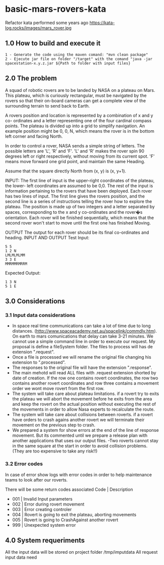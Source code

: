 # basic-mars-rovers-kata
Refactor kata performed some years ago
https://kata-log.rocks/images/mars_rover.jpg
## 1.0 How to build and execute it
	1 - Generate the code using the maven comand: "mvn clean package"
	2 - Ejecute jar file on folder "/target" with the comand "java -jar spacestation-x.y.z.jar ${Path to folder with input files}
   


## 2.0 The problem
A squad of robotic rovers are to be landed by NASA on a plateau on
Mars. This plateau, which is curiously rectangular, must be navigated
by the rovers so that their on-board cameras can get a complete
view of the surrounding terrain to send back to Earth.

A rovers position and location is represented by a combination of x
and y co- ordinates and a letter representing one of the four cardinal
compass points. The plateau is divided up into a grid to simplify
navigation. An example position might be 0, 0, N, which means the
rover is in the bottom left corner and facing North.

In order to control a rover, NASA sends a simple string of letters. The
possible letters are 'L', 'R' and 'F'. 'L' and 'R' makes the rover spin
90 degrees left or right respectively, without moving from its current
spot. 'F' means move forward one grid point, and maintain the same
Heading.

Assume that the square directly North from (x, y) is (x, y+1).


INPUT:
The first line of input is the upper-right coordinates of the plateau, the
lower- left coordinates are assumed to be 0,0.
The rest of the input is information pertaining to the rovers that have
been deployed. Each rover has two lines of input. The first line gives
the rovers position, and the second line is a series of instructions
telling the rover how to explore the plateau.
The position is made up of two integers and a letter separated by
spaces, corresponding to the x and y co-ordinates and the rover�s
orientation.
Each rover will be finished sequentially, which means that the
second rover won't start to move until the first one has finished
Moving.

OUTPUT
The output for each rover should be its final co-ordinates and
heading.
INPUT AND OUTPUT
Test Input:

    5 5
    1 2 N
    LMLMLMLMM
    3 3 E
    MMRMMRMRRM
    
Expected Output:

    1 3 N
    5 1 E

## 3.0 Considerations
### 3.1 Input data considerations
- In space real time communications can take a lot of time due to long distances. (http://www.spaceacademy.net.au/spacelink/commdly.htm).
On earth to mars comunications that delay can take 3-21 minutes.
We cannot use a simple command line in order to execute our request. My  proposal is define a fileSystem folder.
The files to process will has de extension ".request".
- Once a file is processed we will rename the original file changing his extension to ".processed".
- The responses to the original file will have the extension ".response".
- The main mehotd will read ALL files with .request extension shorted by date of creation.
If  the row one contains rovert coordinates, the row two contains another rovert coordinates and row three contains a movement order we wont move 
rovert from the first row.
- The system will take care about plateau limitations. if a rovert try to exits the plateau we will abort the movement 
before he exits from the area and keep the rovert on the actual position without executing the rest of the movements 
in order to allow Nasa experts to recalculate the route.
- The system will take care about collisions between roverts. if a rovert have orders to crash agains another rovert we will terminate their movement on the previous step to crash.
- We prepared a system for show errors at the end of the line of response movement. But its commented until we prepare a release plan with another applications that uses our output files.
-Two roverts cannot stay in the same square at the start in order to avoid collision problems. (They are too expensive to take any risk!!)


### 3.2 Error codes

In case of error show logs with error codes in order to help maintenance teams to look after our roverts.

There will be some return codes associated
Code        | Description 

* 001         | Invalid Input parameters
* 002         | Error during rovert movement
* 003		 | Error creating controler
* 004		 | Rovert is going to exit the plateau, aborting movements
* 005		 | Rovert is going to CrashAgainst another rovert
* 999         | Unexpected system error
 



## 4.0 System requeriments
All the input data will be stored on project folder /tmp/imputdata
All request input data need 

